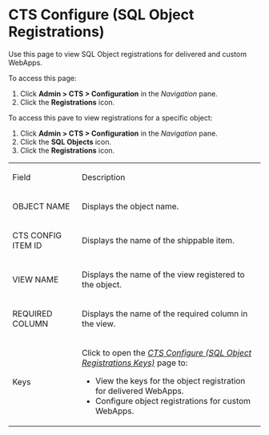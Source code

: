 # CTS Configure (SQL Object Registrations)

<div class="use">

Use this page to view SQL Object registrations for delivered and custom
WebApps.

</div>

To access this page:

1.  Click **Admin \> CTS \> Configuration** in the *Navigation* pane.
2.  Click the **Registrations** icon.

To access this pave to view registrations for a specific object:

1.  Click **Admin \> CTS \> Configuration** in the *Navigation* pane.
2.  Click the **SQL Objects** icon.
3.  Click the **Registrations** icon.

<table>
<tbody>
<tr class="odd">
<td><p>Field</p></td>
<td><p>Description</p></td>
</tr>
<tr class="even">
<td><p>OBJECT NAME</p></td>
<td><p>Displays the object name.</p></td>
</tr>
<tr class="odd">
<td><p>CTS CONFIG ITEM ID</p></td>
<td><p>Displays the name of the shippable item.</p></td>
</tr>
<tr class="even">
<td><p>VIEW NAME</p></td>
<td><p>Displays the name of the view registered to the object.</p></td>
</tr>
<tr class="odd">
<td><p>REQUIRED COLUMN</p></td>
<td><p>Displays the name of the required column in the view.</p></td>
</tr>
<tr class="even">
<td><p>Keys</p></td>
<td><p>Click to open the <em><a href="CTS%20Configure%20SQL%20Object%20Registration%20Keys.htm">CTS Configure (SQL Object Registrations Keys)</a></em> page to:</p>
<ul>
<li>View the keys for the object registration for delivered WebApps.</li>
<li>Configure object registrations for custom WebApps.</li>
</ul></td>
</tr>
</tbody>
</table>
